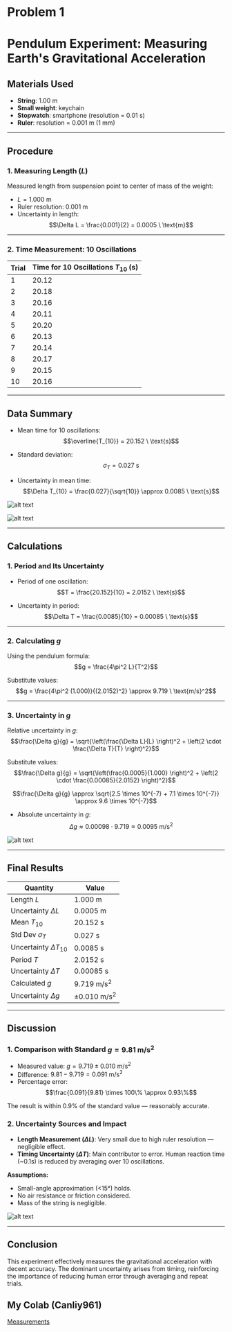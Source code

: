 # Problem 1
# Pendulum Experiment: Measuring Earth's Gravitational Acceleration

## Materials Used
- **String**: 1.00 m  
- **Small weight**: keychain  
- **Stopwatch**: smartphone (resolution = 0.01 s)  
- **Ruler**: resolution = 0.001 m (1 mm)

---

## Procedure

### 1. Measuring Length ($L$)

Measured length from suspension point to center of mass of the weight:

- $L = 1.000 \ \text{m}$  
- Ruler resolution: $0.001 \ \text{m}$  
- Uncertainty in length:  
  $$\Delta L = \frac{0.001}{2} = 0.0005 \ \text{m}$$

---

### 2. Time Measurement: 10 Oscillations

| Trial | Time for 10 Oscillations $T_{10}$ (s) |
|-------|----------------------------------------|
| 1     | 20.12                                  |
| 2     | 20.18                                  |
| 3     | 20.16                                  |
| 4     | 20.11                                  |
| 5     | 20.20                                  |
| 6     | 20.13                                  |
| 7     | 20.14                                  |
| 8     | 20.17                                  |
| 9     | 20.15                                  |
| 10    | 20.16                                  |

---

## Data Summary

- Mean time for 10 oscillations:  
  $$\overline{T_{10}} = 20.152 \ \text{s}$$

- Standard deviation:  
  $$\sigma_T = 0.027 \ \text{s}$$

- Uncertainty in mean time:  
  $$\Delta T_{10} = \frac{0.027}{\sqrt{10}} \approx 0.0085 \ \text{s}$$

![alt text](image.png)

![alt text](image-1.png)

---

## Calculations

### 1. Period and Its Uncertainty

- Period of one oscillation:  
  $$T = \frac{20.152}{10} = 2.0152 \ \text{s}$$

- Uncertainty in period:  
  $$\Delta T = \frac{0.0085}{10} = 0.00085 \ \text{s}$$

---

### 2. Calculating $g$

Using the pendulum formula:  
$$g = \frac{4\pi^2 L}{T^2}$$

Substitute values:  
$$g = \frac{4\pi^2 (1.000)}{(2.0152)^2} \approx 9.719 \ \text{m/s}^2$$

---

### 3. Uncertainty in $g$

Relative uncertainty in $g$:  
$$\frac{\Delta g}{g} = \sqrt{\left(\frac{\Delta L}{L} \right)^2 + \left(2 \cdot \frac{\Delta T}{T} \right)^2}$$

Substitute values:  
$$\frac{\Delta g}{g} = \sqrt{\left(\frac{0.0005}{1.000} \right)^2 + \left(2 \cdot \frac{0.00085}{2.0152} \right)^2}$$

$$\frac{\Delta g}{g} \approx \sqrt{2.5 \times 10^{-7} + 7.1 \times 10^{-7}} \approx 9.6 \times 10^{-7}$$

- Absolute uncertainty in $g$:  
  $$\Delta g \approx 0.00098 \cdot 9.719 \approx 0.0095 \ \text{m/s}^2$$

![alt text](image-4.png)

---

## Final Results

| Quantity                  | Value                |
|--------------------------|----------------------|
| Length $L$               | $1.000 \ \text{m}$   |
| Uncertainty $\Delta L$   | $0.0005 \ \text{m}$  |
| Mean $T_{10}$            | $20.152 \ \text{s}$  |
| Std Dev $\sigma_T$       | $0.027 \ \text{s}$   |
| Uncertainty $\Delta T_{10}$ | $0.0085 \ \text{s}$ |
| Period $T$               | $2.0152 \ \text{s}$  |
| Uncertainty $\Delta T$   | $0.00085 \ \text{s}$ |
| Calculated $g$           | $9.719 \ \text{m/s}^2$ |
| Uncertainty $\Delta g$   | $\pm 0.010 \ \text{m/s}^2$ |

---

## Discussion

### 1. Comparison with Standard $g = 9.81 \ \text{m/s}^2$

- Measured value: $g = 9.719 \pm 0.010 \ \text{m/s}^2$  
- Difference: $9.81 - 9.719 = 0.091 \ \text{m/s}^2$  
- Percentage error:  
  $$\frac{0.091}{9.81} \times 100\% \approx 0.93\%$$

The result is within 0.9% of the standard value — reasonably accurate.

### 2. Uncertainty Sources and Impact

- **Length Measurement ($\Delta L$)**: Very small due to high ruler resolution — negligible effect.  
- **Timing Uncertainty ($\Delta T$)**: Main contributor to error. Human reaction time (~0.1s) is reduced by averaging over 10 oscillations.

**Assumptions:**

- Small-angle approximation (<15°) holds.  
- No air resistance or friction considered.  
- Mass of the string is negligible.

![alt text](image-3.png)

---

## Conclusion

This experiment effectively measures the gravitational acceleration with decent accuracy. The dominant uncertainty arises from timing, reinforcing the importance of reducing human error through averaging and repeat trials.

## My Colab (Canliy961)

[Measurements](https://colab.research.google.com/drive/1tXh7-1Dlv1jVkg5xT4q6p5ik7yRYPwdB#scrollTo=PEimH_Hpqt-Z)
